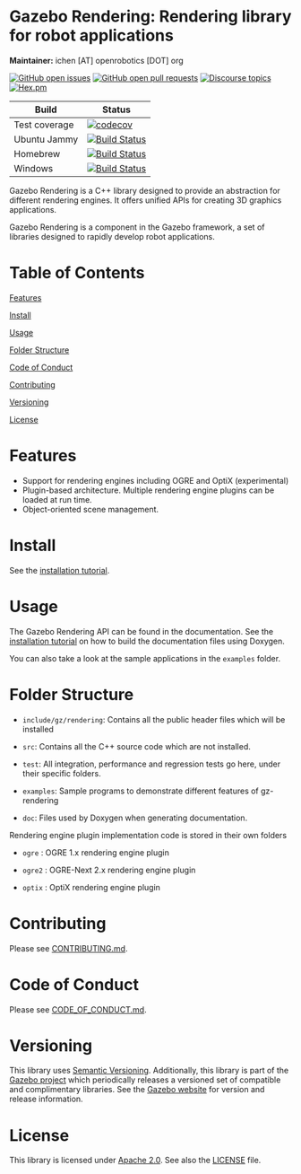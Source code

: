 # Gazebo Rendering: Rendering library for robot applications

**Maintainer:** ichen [AT] openrobotics [DOT] org

[![GitHub open issues](https://img.shields.io/github/issues-raw/gazebosim/gz-rendering.svg)](https://github.com/gazebosim/gz-rendering/issues)
[![GitHub open pull requests](https://img.shields.io/github/issues-pr-raw/gazebosim/gz-rendering.svg)](https://github.com/gazebosim/gz-rendering/pulls)
[![Discourse topics](https://img.shields.io/discourse/https/community.gazebosim.org/topics.svg)](https://community.gazebosim.org)
[![Hex.pm](https://img.shields.io/hexpm/l/plug.svg)](https://www.apache.org/licenses/LICENSE-2.0)

Build | Status
-- | --
Test coverage | [![codecov](https://codecov.io/gh/gazebosim/gz-rendering/tree/gz-rendering8/graph/badge.svg)](https://codecov.io/gh/gazebosim/gz-rendering/tree/gz-rendering8)
Ubuntu Jammy  | [![Build Status](https://build.osrfoundation.org/buildStatus/icon?job=gz_rendering-ci-gz-rendering8-jammy-amd64)](https://build.osrfoundation.org/job/gz_rendering-ci-gz-rendering8-jammy-amd64)
Homebrew      | [![Build Status](https://build.osrfoundation.org/buildStatus/icon?job=gz_rendering-ci-gz-rendering8-homebrew-amd64)](https://build.osrfoundation.org/job/gz_rendering-ci-gz-rendering8-homebrew-amd64)
Windows       | [![Build Status](https://build.osrfoundation.org/job/gz_rendering-8-win/badge/icon)](https://build.osrfoundation.org/job/gz_rendering-8-win/)

Gazebo Rendering is a C++ library designed to provide an abstraction
for different rendering engines. It offers unified APIs for creating
3D graphics applications.

Gazebo Rendering is a component in the Gazebo framework, a set
of libraries designed to rapidly develop robot applications.

# Table of Contents

[Features](#features)

[Install](#install)

[Usage](#usage)

[Folder Structure](#folder-structure)

[Code of Conduct](#code-of-conduct)

[Contributing](#code-of-contributing)

[Versioning](#versioning)

[License](#license)

# Features

* Support for rendering engines including OGRE and OptiX (experimental)
* Plugin-based architecture. Multiple rendering engine plugins can be loaded at run time.
* Object-oriented scene management.

# Install

See the [installation tutorial](https://gazebosim.org/api/rendering/8/installation.html).

# Usage

The Gazebo Rendering API can be found in the documentation. See the
[installation tutorial](https://gazebosim.org/api/rendering/8/installation.html)
on how to build the documentation files using Doxygen.

You can also take a look at the sample applications in the `examples` folder.

# Folder Structure

* `include/gz/rendering`: Contains all the public header files which will be installed

* `src`: Contains all the C++ source code which are not installed.

* `test`: All integration, performance and regression tests go here, under their
  specific folders.

* `examples`: Sample programs to demonstrate different features of gz-rendering

* `doc`: Files used by Doxygen when generating documentation.

Rendering engine plugin implementation code is stored in their own folders

* `ogre` : OGRE 1.x rendering engine plugin

* `ogre2` : OGRE-Next 2.x rendering engine plugin

* `optix` : OptiX rendering engine plugin

# Contributing

Please see
[CONTRIBUTING.md](https://gazebosim.org/docs/all/contributing).

# Code of Conduct

Please see
[CODE_OF_CONDUCT.md](https://github.com/gazebosim/gz-sim/blob/main/CODE_OF_CONDUCT.md).

# Versioning

This library uses [Semantic Versioning](https://semver.org/). Additionally, this library is part of the [Gazebo project](https://gazebosim.org) which periodically releases a versioned set of compatible and complimentary libraries. See the [Gazebo website](https://gazebosim.org) for version and release information.

# License

This library is licensed under [Apache 2.0](https://www.apache.org/licenses/LICENSE-2.0). See also the [LICENSE](https://github.com/gazebosim/gz-rendering/blob/main/LICENSE) file.
